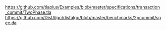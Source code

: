 https://github.com/tlaplus/Examples/blob/master/specifications/transaction_commit/TwoPhase.tla
https://github.com/DistAlgo/distalgo/blob/master/benchmarks/2pcommit/spec.da
